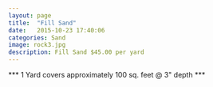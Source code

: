 ```yaml
---
layout: page
title:  "Fill Sand"
date:   2015-10-23 17:40:06
categories: Sand
image: rock3.jpg
description: Fill Sand $45.00 per yard
---
```

*** 1 Yard covers approximately 100 sq. feet @ 3" depth ***
